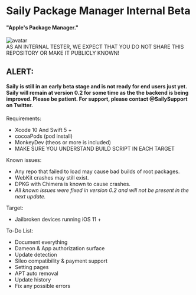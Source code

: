 # Saily Package Manager Internal Beta
#### "Apple's Package Manager."  

![avatar](https://github.com/Co2333/SailyPackageManager/raw/master/Artwork/LongBG.png)   
AS AN INTERNAL TESTER, WE EXPECT THAT YOU DO NOT SHARE THIS REPOSITORY OR MAKE IT PUBLICLY KNOWN!

## ALERT: 
#### Saily is still in an early beta stage and is not ready for end users just yet. Saily will remain at version 0.2 for some time as the the backend is being improved. Please be patient. For support, please contact @SailySupport on Twitter.

Requirements:   
  - Xcode 10 And Swift 5 +  
  - cocoaPods  (pod install)
  - MonkeyDev (theos or more is included)
  - MAKE SURE YOU UNDERSTAND BUILD SCRIPT IN EACH TARGET
  
Known issues:
  - Any repo that failed to load may cause bad builds of root packages. 
  - WebKit crashes may still exist.
  - DPKG with Chimera is known to cause crashes.
  - *All known issues were fixed in version 0.2 and will not be present in the next update.*
  
Target:  
  - Jailbroken devices running iOS 11 +  
  
To-Do List:
  - Document everything
  - Dameon & App authorization surface
  - Update detection
  - Sileo compatibility & payment support
  - Setting pages
  - APT auto removal
  - Update history
  - Fix any possible errors
